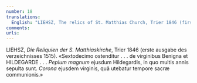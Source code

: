 ```yaml
---
number: 18
translations:
  English: "LIEHSZ, The relics of St. Matthias Church, Trier 1846 (first edition of the catalogue dates from 1515) “Sixteen are presented… of the virgins Benigna and Hildegard … a veil of Hildegard, in which for many years she was buried. The crown of the same virgin, which was used at the time of the Holy Communion.” [Trans. J. Bock]"
comments:
urls:
---
```


LIEHSZ, <em>Die Reliquien der S. Matthiaskirche</em>, Trier 1846 (erste ausgabe des verzeichnisses 1515). «Sextodecimo ostenditur . . . de virginibus Benigna et HILDEGARDE . . . <em>Peplum magnum</em> ejusdum Hildegardis, in quo multis annis sepulta sunt. <em>Corona</em> ejusdem virginis, quâ utebatur tempore sacræ communionis.»
